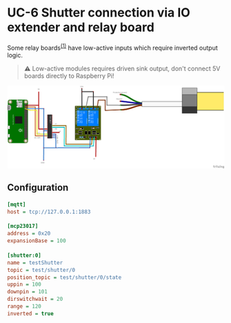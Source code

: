 # UC-6 Shutter connection via IO extender and relay board

Some relay boards<sup>[(1)][1]</sup> have low-active inputs which require inverted output logic.

> :warning: Low-active modules requires driven sink output, don't connect 5V boards directly to Raspberry Pi!

![Shutter connection schematic](./shutter_connection_bb.png)

## Configuration

```ini
[mqtt]
host = tcp://127.0.0.1:1883

[mcp23017]
address = 0x20
expansionBase = 100

[shutter:0]
name = testShutter
topic = test/shutter/0
position_topic = test/shutter/0/state
uppin = 100
downpin = 101
dirswitchwait = 20
range = 120
inverted = true
```

[1]: https://arduinodiy.wordpress.com/2018/09/04/the-16-relay-module-and-the-raspberry-pi-not-an-ideal-marriage/